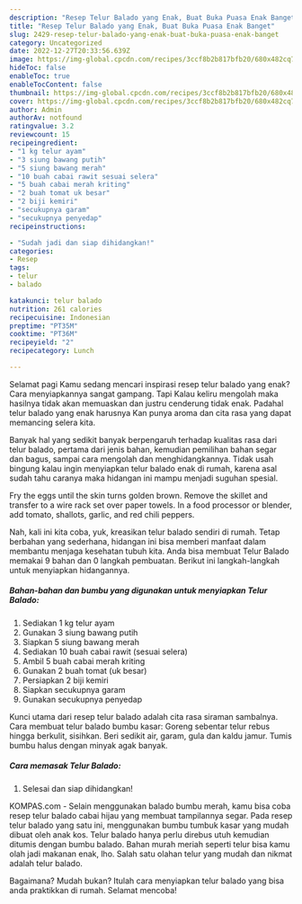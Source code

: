 ```yaml
---
description: "Resep Telur Balado yang Enak, Buat Buka Puasa Enak Banget"
title: "Resep Telur Balado yang Enak, Buat Buka Puasa Enak Banget"
slug: 2429-resep-telur-balado-yang-enak-buat-buka-puasa-enak-banget
category: Uncategorized
date: 2022-12-27T20:33:56.639Z
image: https://img-global.cpcdn.com/recipes/3ccf8b2b817bfb20/680x482cq70/telur-balado-foto-resep-utama.jpg
hideToc: false
enableToc: true
enableTocContent: false
thumbnail: https://img-global.cpcdn.com/recipes/3ccf8b2b817bfb20/680x482cq70/telur-balado-foto-resep-utama.jpg
cover: https://img-global.cpcdn.com/recipes/3ccf8b2b817bfb20/680x482cq70/telur-balado-foto-resep-utama.jpg
author: Admin
authorAv: notfound
ratingvalue: 3.2
reviewcount: 15
recipeingredient:
- "1 kg telur ayam"
- "3 siung bawang putih"
- "5 siung bawang merah"
- "10 buah cabai rawit sesuai selera"
- "5 buah cabai merah kriting"
- "2 buah tomat uk besar"
- "2 biji kemiri"
- "secukupnya garam"
- "secukupnya penyedap"
recipeinstructions:

- "Sudah jadi dan siap dihidangkan!"
categories:
- Resep
tags:
- telur
- balado

katakunci: telur balado 
nutrition: 261 calories
recipecuisine: Indonesian
preptime: "PT35M"
cooktime: "PT36M"
recipeyield: "2"
recipecategory: Lunch

---
```



Selamat pagi Kamu sedang mencari inspirasi resep telur balado yang enak? Cara menyiapkannya sangat gampang. Tapi Kalau keliru mengolah maka hasilnya tidak akan memuaskan dan justru cenderung tidak enak. Padahal telur balado yang enak harusnya Kan punya aroma dan cita rasa yang dapat memancing selera kita.


Banyak hal yang sedikit banyak berpengaruh terhadap kualitas rasa dari telur balado, pertama dari jenis bahan, kemudian pemilihan bahan segar dan bagus, sampai cara mengolah dan menghidangkannya. Tidak usah bingung kalau ingin menyiapkan telur balado enak di rumah, karena asal sudah tahu caranya maka hidangan ini mampu menjadi suguhan spesial.

Fry the eggs until the skin turns golden brown. Remove the skillet and transfer to a wire rack set over paper towels. In a food processor or blender, add tomato, shallots, garlic, and red chili peppers.


Nah, kali ini kita coba, yuk, kreasikan telur balado sendiri di rumah. Tetap berbahan yang sederhana, hidangan ini bisa memberi manfaat dalam membantu menjaga kesehatan tubuh kita. Anda bisa membuat Telur Balado memakai 9 bahan dan 0 langkah pembuatan. Berikut ini langkah-langkah untuk menyiapkan hidangannya.

<!--inarticleads1-->

##### Bahan-bahan dan bumbu yang digunakan untuk menyiapkan Telur Balado:

1. Sediakan 1 kg telur ayam
1. Gunakan 3 siung bawang putih
1. Siapkan 5 siung bawang merah
1. Sediakan 10 buah cabai rawit (sesuai selera)
1. Ambil 5 buah cabai merah kriting
1. Gunakan 2 buah tomat (uk besar)
1. Persiapkan 2 biji kemiri
1. Siapkan secukupnya garam
1. Gunakan secukupnya penyedap


Kunci utama dari resep telur balado adalah cita rasa siraman sambalnya. Cara membuat telur balado bumbu kasar: Goreng sebentar telur rebus hingga berkulit, sisihkan. Beri sedikit air, garam, gula dan kaldu jamur. Tumis bumbu halus dengan minyak agak banyak. 

<!--inarticleads2-->

##### Cara memasak Telur Balado:


1. Selesai dan siap dihidangkan!

KOMPAS.com - Selain menggunakan balado bumbu merah, kamu bisa coba resep telur balado cabai hijau yang membuat tampilannya segar. Pada resep telur balado yang satu ini, menggunakan bumbu tumbuk kasar yang mudah dibuat oleh anak kos. Telur balado hanya perlu direbus utuh kemudian ditumis dengan bumbu balado. Bahan murah meriah seperti telur bisa kamu olah jadi makanan enak, lho. Salah satu olahan telur yang mudah dan nikmat adalah telur balado. 

Bagaimana? Mudah bukan? Itulah cara menyiapkan telur balado yang bisa anda praktikkan di rumah. Selamat mencoba!
